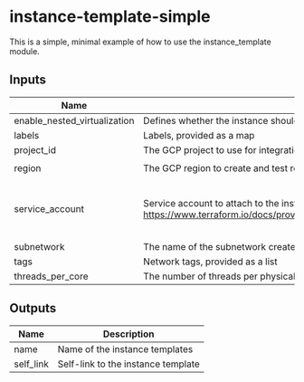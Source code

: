# instance-template-simple

This is a simple, minimal example of how to use the instance_template module.

<!-- BEGINNING OF PRE-COMMIT-TERRAFORM DOCS HOOK -->
## Inputs

| Name | Description | Type | Default | Required |
|------|-------------|------|---------|:--------:|
| enable\_nested\_virtualization | Defines whether the instance should have nested virtualization enabled. | `bool` | `false` | no |
| labels | Labels, provided as a map | `map(string)` | n/a | yes |
| project\_id | The GCP project to use for integration tests | `string` | n/a | yes |
| region | The GCP region to create and test resources in | `string` | `"us-central1"` | no |
| service\_account | Service account to attach to the instance. See https://www.terraform.io/docs/providers/google/r/compute_instance_template.html#service_account. | <pre>object({<br>    email  = string<br>    scopes = set(string)<br>  })</pre> | `null` | no |
| subnetwork | The name of the subnetwork create this instance in. | `string` | `""` | no |
| tags | Network tags, provided as a list | `list(string)` | n/a | yes |
| threads\_per\_core | The number of threads per physical core. To disable simultaneous multithreading (SMT) set this to 1. | `string` | `null` | no |

## Outputs

| Name | Description |
|------|-------------|
| name | Name of the instance templates |
| self\_link | Self-link to the instance template |

<!-- END OF PRE-COMMIT-TERRAFORM DOCS HOOK -->
